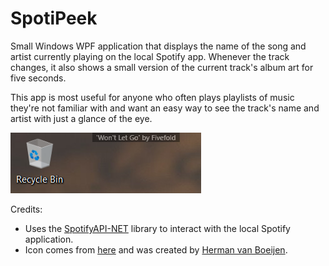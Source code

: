 # SpotiPeek
Small Windows WPF application that displays the name of the song and artist currently playing on the local Spotify app. Whenever the track changes, it also shows a small version of the current track's album art for five seconds. 

This app is most useful for anyone who often plays playlists of music they're not familiar with and want an easy way to see the track's name and artist with just a glance of the eye.

![Screenshot](screenshot.png "Screenshot")

Credits:
* Uses the [SpotifyAPI-NET](https://github.com/JohnnyCrazy/SpotifyAPI-NET) library to interact with the local Spotify application.
* Icon comes from [here](http://www.iconarchive.com/show/stark-icons-by-fruityth1ng/Spotify-GB-icon.html) and was created by [Herman van Boeijen](http://www.iconarchive.com/artist/fruityth1ng.html). 
